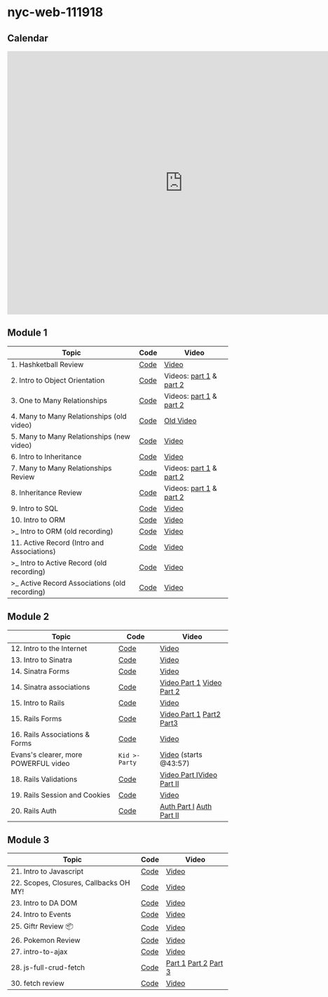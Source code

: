 # nyc-web-111918

## Calendar

<iframe src="https://calendar.google.com/calendar/embed?mode=WEEK&amp;height=600&amp;wkst=1&amp;bgcolor=%23FFFFFF&amp;src=flatironschool.com_lhdstd62mqmo6rc96bcf9qff04%40group.calendar.google.com&amp;color=%23B1365F&amp;src=flatironschool.com_9i5eefta5ursljtqhp1hsh4nlc%40group.calendar.google.com&amp;color=%238C500B&amp;ctz=America%2FNew_York" style="border-width:0" width="800" height="600" frameborder="0" scrolling="no"></iframe>

## Module 1

| Topic                  | Code                | Video                                  |
| ---------------------- | ------------------- | -------------------------------------- |
| 1. Hashketball Review | [Code](https://github.com/learn-co-students/nyc-web-111918/tree/master/01-hashketball-review) | [Video](https://youtu.be/v3UZDpajim0) |
| 2. Intro to Object Orientation | [Code](https://github.com/learn-co-students/nyc-web-111918/tree/master/02-intro-to-oo) | Videos: [part 1](https://youtu.be/0A6VNMm7bGo) & [part 2](https://youtu.be/P76diZKBVn0) |
| 3. One to Many Relationships | [Code](https://github.com/learn-co-students/nyc-web-111918/tree/master/03-one-to-many-relationships) | Videos: [part 1](https://youtu.be/zEiJ9kj2KVo) & [part 2](https://youtu.be/xHYgjzJxpO0) |
| 4. Many to Many Relationships (old video) | [Code](https://github.com/learn-co-students/nyc-web-111918/tree/master/04-many-to-many-relationships) | [Old Video](https://youtu.be/IsTpuM7tQtQ) |
| 5. Many to Many Relationships (new video) | [Code](https://github.com/learn-co-students/nyc-web-111918/tree/master/05-many-to-many-relationships) | [Video](https://youtu.be/XzXuyqVNNuQ) |
| 6. Intro to Inheritance | [Code](https://github.com/learn-co-students/nyc-web-111918/tree/master/06-intro-to-inheritance) | [Video](https://youtu.be/vjz6Fa087_4) |
| 7. Many to Many Relationships Review | [Code](https://github.com/learn-co-students/nyc-web-111918/tree/master/07-many-to-many-relationships-review) | Videos: [part 1](https://youtu.be/tHJduAqLbT0) & [part 2](https://youtu.be/TjJdi14u3B0) |
| 8. Inheritance Review | [Code](https://github.com/learn-co-students/nyc-web-111918/tree/master/08-inheritance-review) | Videos: [part 1](https://youtu.be/yc_fCyb-vog) & [part 2](https://youtu.be/03BgVYoX7TY) |
| 9. Intro to SQL | [Code](https://github.com/learn-co-students/nyc-web-111918/tree/master/09-intro-to-sql) | [Video](https://youtu.be/p1C3iv3SEeg) |
| 10. Intro to ORM | [Code](https://github.com/learn-co-students/nyc-web-111918/tree/master/10-intro-to-orm) | [Video](https://m.youtube.com/watch?v=Uh-c9FuLSDY) |
| >_  Intro to ORM (old recording) | [Code](https://github.com/learn-co-students/nyc-web-091718/tree/master/08-intro-to-orm) | [Video](https://youtu.be/u4aZLtKN9r8) |
| 11. Active Record (Intro and Associations) | [Code](https://github.com/learn-co-students/nyc-web-111918/tree/master/11-intro-to-active-record) | [Video](https://m.youtube.com/watch?v=4us08zNZe6o) |
| >_  Intro to Active Record (old recording) | [Code](https://github.com/learn-co-students/nyc-web-100818/tree/master/10-intro-to-active-record) | [Video](https://youtu.be/gbj-VHbZTj8) |
| >_  Active Record Associations (old recording) | [Code](https://github.com/learn-co-students/nyc-web-100818/tree/master/11-active-record-associations) | [Video](https://youtu.be/oxHZwopTzR0)  |

## Module 2

| Topic                  | Code                | Video                                  |
| ---------------------- | ------------------- | -------------------------------------- |
| 12. Intro to the Internet | [Code](https://github.com/learn-co-students/nyc-web-111918/tree/master/13-intro-to-internet) | [Video](https://youtu.be/XF5N2mSfdkA) |
| 13. Intro to Sinatra | [Code](https://github.com/learn-co-students/nyc-web-111918/tree/master/14-intro-to-sinatra) | [Video](https://youtu.be/tp8PgqhIEeg) |
| 14. Sinatra Forms | [Code](https://github.com/learn-co-students/nyc-web-111918/tree/master/15-sinatra-forms/holidaytown) | [Video](https://youtu.be/yWh2BUdeJkE) |
| 14. Sinatra associations| [Code](https://github.com/learn-co-students/nyc-web-111918/tree/master/16-sinatra-associations/pokemans) | [Video Part 1](https://youtu.be/DxeNplly818) [Video Part 2](https://youtu.be/_Gc0idMIaaw)|
| 15. Intro to Rails | [Code](https://github.com/learn-co-students/nyc-web-111918/tree/master/17-intro-to-railzZ/flavortown) | [Video](https://youtu.be/pt9TjiVT6so) |
| 15. Rails Forms| [Code](https://github.com/learn-co-students/nyc-web-111918/tree/master/18-rails-forms/coolproject) | [Video Part 1](https://youtu.be/TEHOXEi9ar0) [Part2](https://youtu.be/hf7ezQsGL3o) [Part3](https://youtu.be/aJ7xcKcQh1E)|
| 16. Rails Associations & Forms | [Code](https://github.com/learn-co-students/nyc-web-111918/tree/master/19-rails-associations) | [Video](https://youtu.be/afG9eBEj_EY) |
| Evans's clearer, more POWERFUL video | `Kid >- Party` | [Video](https://youtu.be/h1lRaJePar8?t=2637) (starts @43:57) |
| 18. Rails Validations | [Code](https://github.com/learn-co-students/nyc-web-111918/tree/master/20-rails-validations/sailormoon) | [Video Part I](https://youtu.be/Kjgu6ncNeyg)[Video Part II](https://youtu.be/lDKp6U1LeHs) |
| 19. Rails Session and Cookies | [Code](https://github.com/learn-co-students/nyc-web-111918/tree/master/21-rails-session) | [Video](https://www.youtube.com/watch?v=c4HjtaVTrdM&feature=youtu.be) |
| 20. Rails Auth | [Code](https://github.com/learn-co-students/nyc-web-111918/tree/master/22-rails-auth) | [Auth Part I](https://www.youtube.com/watch?v=XaGIKqg30vc&feature=youtu.be) [Auth Part II](https://www.youtube.com/watch?v=BjSs_TLIj68) |


## Module 3

| Topic                  | Code                | Video                                  |
| ---------------------- | ------------------- | -------------------------------------- |
| 21. Intro to Javascript | [Code](https://github.com/learn-co-students/nyc-web-111918/tree/master/23-intro-to-js) | [Video](https://youtu.be/xkY7KhO1NAk) |
| 22. Scopes, Closures, Callbacks OH MY! | [Code](https://github.com/learn-co-students/nyc-web-111918/tree/master/24-scopes-closures-callbacks) | [Video](https://youtu.be/BHL_nEzHVws) |
| 23. Intro to DA DOM | [Code](https://github.com/learn-co-students/nyc-web-111918/tree/master/25-DOM-intro) | [Video](https://youtu.be/uOuLslbMoxY) |
| 24. Intro to Events | [Code](https://github.com/learn-co-students/nyc-web-111918/tree/master/26-intro-to-events) | [Video](https://youtu.be/6n6Yscwiz98) |
| 25. Giftr Review 📦 | [Code](https://github.com/learn-co-students/nyc-web-111918/tree/master/27-giftr-review) | [Video](https://youtu.be/5-vqc9emWJs) |
| 26. Pokemon Review | [Code](https://github.com/learn-co-students/js-pokemon-search-practice-assignment-nyc-web-111918/tree/practice) | [Video](https://youtu.be/bECbThm0bAI) |
| 27. intro-to-ajax | [Code](https://github.com/learn-co-students/nyc-web-111918/tree/master/28-intro-to-AJAX) | [Video](https://youtu.be/9s9bmRrYKSs) |
| 28. js-full-crud-fetch | [Code](https://github.com/learn-co-students/nyc-web-111918/tree/master/29-fetch-and-dom) | [Part 1](https://youtu.be/XpSVWXfElh0) [Part 2](https://youtu.be/IA94SdKIOjE) [Part 3](https://youtu.be/HHGUoSTWHwY) |
| 30. fetch review | [Code](https://github.com/learn-co-students/nyc-web-111918/tree/master/30-fetch-review) | [Video](https://www.youtube.com/watch?v=8uAA53N0tEw&feature=youtu.be)
